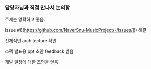 ### 담당자님과 직접 만나서 논의함


주제는 명확하고 좋음.



issue #8(https://github.com/NaverSnu-MusicProject/-/issues/8) 해결


전체적인 architecture 확인



스펙 발표용 ppt 초안 feedback 받음



개발 일정에 대한 조언을 얻음



